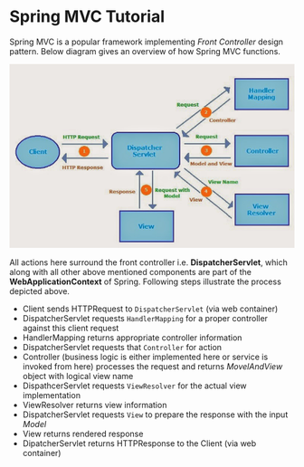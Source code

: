 # Spring MVC Tutorial

Spring MVC is a popular framework implementing *Front Controller* design pattern. Below diagram gives an overview of how Spring MVC functions.

![](/images/spring_mvc.jpg)

All actions here surround the front controller i.e. **DispatcherServlet**, which along with all other above mentioned components are part of the **WebApplicationContext** of Spring. Following steps illustrate the process depicted above.

- Client sends HTTPRequest to `DispatcherServlet` (via web container)
- DispatcherServlet requests `HandlerMapping` for a proper controller against this client request
- HandlerMapping returns appropriate controller information
- DispatcherServlet requests that `Controller` for action
- Controller (business logic is either implemented here or service is invoked from here) processes the request and returns *MovelAndView* object with logical view name
- DispathcerServlet requests `ViewResolver` for the actual view implementation
- ViewResolver returns view information
- DispatcherServlet requests `View` to prepare the response with the input *Model*
- View returns rendered response
- DipatcherServlet returns HTTPResponse to the Client (via web container)
